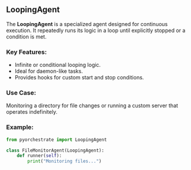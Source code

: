 ## LoopingAgent

The **LoopingAgent** is a specialized agent designed for continuous execution. It repeatedly runs its logic in a loop until explicitly stopped or a condition is met.

### Key Features:

-   Infinite or conditional looping logic.
-   Ideal for daemon-like tasks.
-   Provides hooks for custom start and stop conditions.

### Use Case:

Monitoring a directory for file changes or running a custom server that operates indefinitely.

### Example:

```python
from pyorchestrate import LoopingAgent

class FileMonitorAgent(LoopingAgent):
    def runner(self):
        print("Monitoring files...")
```
